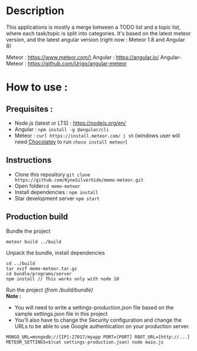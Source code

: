 # Description

This applications is mostly a merge between a TODO list and a topic list, where each task/topic is split into categories.
It's based on the latest meteor version, and the latest angular version (right now : Meteor 1.8 and Angular 8)

Meteor : https://www.meteor.com/\
Angular :  https://angular.io/
Angular-Meteor : https://github.com/Urigo/angular-meteor 

# How to use :
## Prequisites :
* Node.js (latest or LTS) : https://nodejs.org/en/
* Angular : `npm install -g @angular/cli`
* Meteor :  `curl https://install.meteor.com/ | sh`
 (windows user will need [Chocolatey](https://chocolatey.org/install) to run `choco install meteor`)

## Instructions
* Clone this repository `git clone https://github.com/KyneSilverhide/memo-meteor.git`
* Open folder`cd memo-meteor`
* Install dependencies : `npm install`
* Star development server `npm start`

## Production build
Bundle the project
```
meteor build ../build
```
Unpack the bundle, install dependencies
```
cd ../build
tar xvzf memo-meteor.tar.gz
cd bundle/programs/server
npm install // This works only with node 10
```

Run the project _(from /build/bundle)_\
**Note :**
* You will need to write a settings-production.json file based on the sample settings.json file in this project
* You'll also have to change the Security configuration and change the URLs to be able to use Google authentication on your production server.
```
MONGO_URL=mongodb://[IP]:27017/myapp PORT=[PORT] ROOT_URL=[http://...] METEOR_SETTINGS=$(cat settings-production.json) node main.js
```

